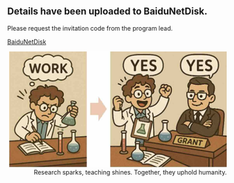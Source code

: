 
## Details have been uploaded to BaiduNetDisk.

Please request the invitation code from the program lead.

[BaiduNetDisk](https://pan.baidu.com/s/1SOwlCjexu2C0bcTjeoVQRQ)

<p align="right">
  <img src="/img/win_small.jpeg" width="500">
  <br>
  Research sparks, teaching shines.  Together, they uphold humanity.
</p>

<br>
<br>

